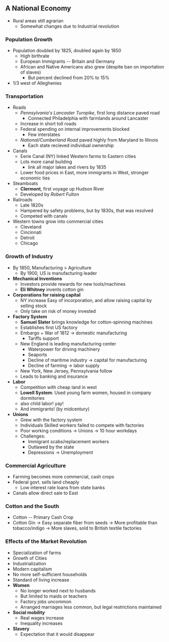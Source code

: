 ## A National Economy
* Rural areas still agrarian
    - Somewhat changes due to Industrial revolution 

### Population Growth
* Population doubled by 1825, doubled again by 1850
    - High birthrate
    - European Immigrants -- Britain and Germany
    - African and Native Americans also grew (despite ban on importation of slaves)
        * But percent declined from 20% to 15%
* 1/3 west of Alleghenies

### Transportation
* Roads
    - _Pennsylvania's Lancaster Turnpike_, first long distance paved road
        * Connected Philadelphia with farmlands around Lancaster
    - Increase in short toll roads
    - Federal spending on internal improvements blocked 
        * Few interstates
    - _National/Cumberland Road_ paved highly from Maryland to Illinois
        * Each state recieved individual ownership
* Canals
    - Eerie Canal (NY) linked Western farms to Eastern cities
    - Lots more canal building
        - link all major lakes and rivers by 1835 
    - Lower food prices in East, more immigrants in West, stronger economic ties
* Steamboats
    - **Clermont**, first voyage up Hudson River
    - Developed by _Robert Fulton_
* Railroads
    - Late 1820s
    - Hampered by safety problems, but by 1830s, that was resolved 
    - Competed with canals
* Western towns grow into commercial cities
    - Cleveland
    - Cincinnati
    - Detroit
    - Chicago

### Growth of Industry
* By 1850, Manufacturing > Agriculture
    - By 1900, US is manufacturing leader
* **Mechanical Inventions**
    - Investors provide rewards for new tools/machines
    - **Eli Whitney** invents cotton gin
* **Corporations for raising capital**
    - NY increase Easy of incorporation, and allow raising capital by selling stock
    - Only take on risk of money invested
* **Factory System**
    - **Samuel Slater** brings knowledge for cotton-spinning machines
    - Establishes first US factory
    - Embargo + War of 1812 → domestic manufacturing
        - Tariffs support
    - New England is leading manufacturing center
        - Waterpower for driving machinery
        - Seaports
        - Decline of maritime industry → capital for manufacturing
        - Decline of farming → labor supply
    - New York, New Jersey, Pennsylvania follow
    - Leads to banking and insurance
* **Labor**
    - Competition with cheap land in west
    - **Lowell System**: Used young farm women, housed in company dormitories
    - also child labor! yay!
    - And immigrants! (by midcentury)
* **Unions**
    - Grew with the factory system
    - Individuals Skilled workers failed to compete with factories
    - Poor working conditions → Unions → 10 hour workdays 
    - Challenges:
        - Immigrant scabs/replacement workers
        - Outlawed by the state
        - Depressions → Unemployment

### Commercial Agriculture
* Farming becomes more commercial, cash crops
* Federal govt. sells land cheaply
    - Low interest rate loans from state banks
* Canals allow direct sale to East

### Cotton and the South
* Cotton -- Primary Cash Crop
* Cotton Gin → Easy separate fiber from seeds → More profitable than tobacco/indigo → More slaves, sold to British textile factories

### Effects of the Market Revolution
* Specialization of farms
* Growth of Cities
* Industrialization
* Modern capitalism
* No more self-sufficient households
* Standard of living increase
* **Women**
    - No longer worked next to husbands
    - But limited to maids or teachers
    - Factory jobs uncommon
    - Arranged marriages less common, but legal restrictions maintained
* **Social mobility**
    - Real wages increase
    - Inequality increases
* **Slavery**
    - Expectation that it would disappear

